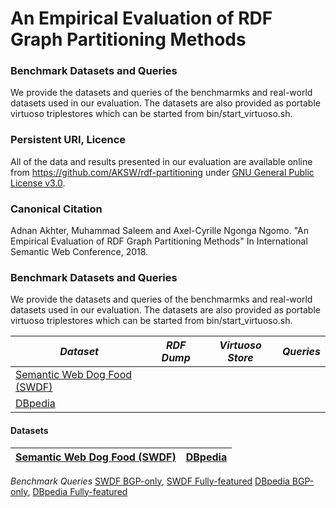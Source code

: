 # An Empirical Evaluation of RDF Graph Partitioning Methods

### Benchmark Datasets and Queries
We provide the datasets and queries of the benchmarmks and real-world datasets used in our evaluation. The datasets are also provided as portable virtuoso triplestores which can be started from bin/start_virtuoso.sh.

### Persistent URI, Licence 
All of the data and results presented in our evaluation are available online from
https://github.com/AKSW/rdf-partitioning under [GNU General Public License v3.0](https://github.com/AKSW/rdf-partitioning/blob/master/LICENSE).

### Canonical Citation
Adnan Akhter, Muhammad Saleem and Axel-Cyrille Ngonga Ngomo. "An Empirical Evaluation of RDF Graph Partitioning Methods" In International Semantic Web Conference, 2018.

### Benchmark Datasets and Queries
We provide the datasets and queries of the benchmarmks and real-world datasets used in our evaluation. The datasets are also provided as portable virtuoso triplestores which can be started from bin/start_virtuoso.sh.

| *Dataset* |*RDF Dump* | *Virtuoso Store* | *Queries* |
|-----------------------|------------|---------------------|-----------|
|[Semantic Web Dog Food (SWDF)](https://www.google.com)|
|[DBpedia](https://www.youtube.com)|

#### Datasets 
| [Semantic Web Dog Food (SWDF)](https://www.google.com) | [DBpedia](https://www.youtube.com) |
|----------------------------|-----------|

*Benchmark Queries* [SWDF BGP-only](https://www.google.com), [SWDF Fully-featured](https://www.google.com)
                [DBpedia BGP-only](https://www.google.com), [DBpedia Fully-featured](https://www.google.com)

